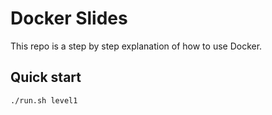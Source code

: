 # Docker Slides

This repo is a step by step explanation of how to use Docker.

## Quick start
```
./run.sh level1
```

